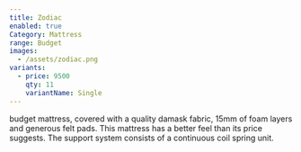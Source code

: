 ```yaml
---
title: Zodiac
enabled: true
Category: Mattress
range: Budget
images:
  - /assets/zodiac.png
variants:
  - price: 9500
    qty: 11
    variantName: Single
---
```

budget mattress, covered with a quality damask fabric, 15mm of foam layers and generous felt pads.  This mattress has a better feel than its price suggests. The support system consists of a continuous coil spring unit.